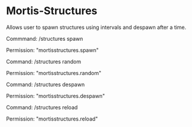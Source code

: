 # Mortis-Structures
Allows user to spawn structures using intervals and despawn after a time.

Commmand: /structures spawn <structure-id>

Permission: "mortisstructures.spawn"

Command: /structures random

Permission: "mortisstructures.random"

Command: /structures despawn <world> <x> <y> <z>

Permission: "mortisstructures.despawn"

Command: /structures reload

Permission: "mortisstructures.reload"
